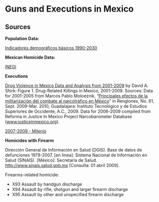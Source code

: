 ﻿Guns and Executions in Mexico
=================================================================


Sources
-------

__Population Data:__

[Indicadores demográficos básicos 1990-2030](http://www.conapo.gob.mx/index.php?option=com_content&view=article&id=125&Itemid=203)

__Mexican Homicide Data:__

[INEGI](http://www.inegi.org.mx/est/contenidos/espanol/proyectos/continuas/vitales/bd/mortalidad/MortalidadGeneral.asp?s=est&c=11144)


__Executions__

[Drug Violence in Mexico Data and Analysis from 2001-2009](http://www.justiceinmexico.org/resources/pdf/drug_violence.pdf) by David A. Shirk: Figure 1. Drug-Related Killings in Mexico, 2001-2009. Sources: Data for 2001-2005 from Marcos Pablo Moloeznik, “[Principales efectos de la militarización del
combate al narcotráfico en México](http://renglones.iteso.mx/upload/archivos/Marcos_Moloeznik.pdf)" in Renglones, No. 61, Sept. 2009-Mar. 2010, Guadalajara: Instituto
Tecnológico y de Estudios Superiores de Occidente, A.C., 2009. Data for 2006-2009 compiled from
Reforma in Justice In Mexico Project Narcobarometer Database (www.justiceinmexico.org).

[2007-2009 - Milenio](http://impreso.milenio.com/node/8697054)


__Homicides with Firearm__

Dirección General de Información en Salud (DGIS). Base de datos de defunciones 1979-2007. [en línea]: Sistema Nacional de Información en Salud (SINAIS). [México]: Secretaría de Salud. <http://www.sinais.salud.gob.mx> [Consulta: 01 abril 2009].

Firearms-related homicide: 

* X93 Assault by handgun discharge
* X94 Assault by rifle, shotgun and larger firearm discharge
* X95 Assault by other and unspecified firearm discharge


